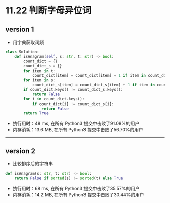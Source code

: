 <!--
 * @Author: your name
 * @Date: 2021-01-22 00:35:37
 * @LastEditTime: 2021-01-22 00:35:45
 * @LastEditors: Please set LastEditors
 * @Description: In User Settings Edit
 * @FilePath: \DailyNotes\LeetCode\LeetCodeNote.md
-->
# 11.22 判断字母异位词
## version 1
- 用字典获取词频
```python
class Solution:
    def isAnagram(self, s: str, t: str) -> bool:
        count_dict = {}
        count_dict_s = {}
        for item in t:
            count_dict[item] = count_dict[item] + 1 if item in count_dict else 1
        for item in s:
            count_dict_s[item] = count_dict_s[item] + 1 if item in count_dict_s else 1
        if count_dict.keys() != count_dict_s.keys():
            return False
        for i in count_dict.keys():
            if count_dict[i] != count_dict_s[i]:
                return False
        return True
```
- 执行用时：48 ms, 在所有 Python3 提交中击败了91.08%的用户
- 内存消耗：13.6 MB, 在所有 Python3 提交中击败了56.70%的用户

---
## version 2
- 比较排序后的字符串
```python
def isAnagram(s: str, t: str) -> bool:
    return False if sorted(s) != sorted(t) else True
```
- 执行用时：68 ms, 在所有 Python3 提交中击败了35.57%的用户
- 内存消耗：14.2 MB, 在所有 Python3 提交中击败了30.44%的用户